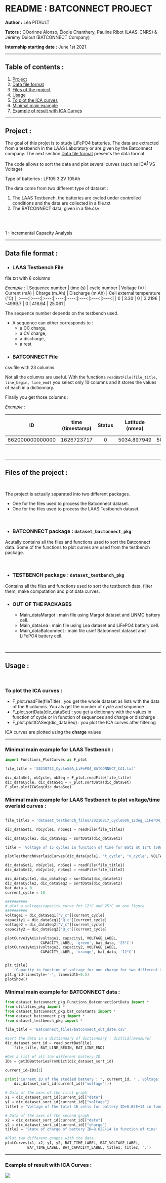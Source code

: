 # README : BATCONNECT PROJECT
**Author :** Léa PITAULT

**Tutors :** COorinne Alonso, Élodie Chanthery, Pauline Ribot (LAAS-CNRS) & Jérémy Dulout (BATCONNECT Company)

**Internship starting date :** June 1st 2021

<hr>


## Table of contents :
1. [Project](#project)
2. [Data file format](#data_file_format)
3. [Files of the project](#files)
4. [Usage](#usage)
5. [To plot the ICA curves](#plot_ica_curves)
6. [Minimal main example](#mini_example)
7. [Example of result with ICA Curves](#ica_curve)

---

## Project : <a name="project"></a>
The goal of this projet is to study LiFePO4 batteries. The data are extracted from a testbench in the LAAS Laboratory or are given by the Batconnect company. The next section [Data file format](#data_file_format) presents the data format. 

The code allows to sort the data and plot several curves (such as ICA<sup>[1](#1)</sup>  VS Voltage)

Type of batteries : LF105 3.2V 105Ah

The data come from two different type of dataset : 

1. The LAAS Testbench, the batteries are cycled under controlled conditions and the data are collected in a file.txt 
2. The BATCONNECT data, given in a file.csv

<br>
<br>


[comment]: <> (FOOTNOTES)

<a name="1">1</a> : Incremental Capacity Analysis


---


## Data file format : <a name="data_file_format"></a>

* ### **LAAS Testbench File**

file.txt with 8 columns

*Example :*
| Sequence number | time (s) | cycle number | Voltage (V) | Current (mA) | Charge (m.Ah)  | Discharge (m.Ah) | Cell external temperature (°C) |
|:----:|:----:|:----:|:----:|:----:|:----:|:----:|:----:|
| 0  | 3.30  | 0 | 3.2196 | -4999.7 | 0 |  416.64 | 25.061 |

The sequence number depends on the testbench used. 
- A sequence can either corresponds to :
    - a CC charge, 
    - a CV charge, 
    - a discharge,
    - a rest.


* ### **BATCONNECT File**

csv.file with 23 columns

Not all the columns are useful. 
With the functions `readBatFile(file_title, line_begin, line_end)` you select only 10 columns and it stores the values of each in a dictionnary.

Finally you get those columns :

*Example :*

| ID | time (timestamp) | Status | Latitude (nmea) | Longitude (nmea) | voltage (V)  | Charge (SOC %) | Current (A) | Minimal temperature (°C) | Maximale temperature (°C)
|:----:|:----:|:----:|:----:|:----:|:----:|:----:|:----:|:----:|:----:|
| 862000000000000 | 1626723717 | 0 | 5034.897949 | 5034.897949 | 54.30 | 100.0 | 0.00 | 30.00 | 31.00



<br>

---

## Files of the project : <a name="files"></a>
<br>

The project is actually separated into two different packages. 
- One for the files used to process the Batconnect dataset.
- One for the files used to process the LAAS Testbench dataset.

<br>

- ### **BATCONNECT package** :  `dataset_bactonnect_pkg`

Acutally contains all the files and functions used to sort the Batconnect data. Some of the functions to plot curves are used from the testbench package.
    
<br>

- ### **TESTBENCH package** : `dataset_testbench_pkg` 

Contains all the files and functions used to sort the testbench data, filter them, make computation and plot data curves.

- ### **OUT OF THE PACKAGES** 

    - Main_dataMargot : main file using Margot dataset and LiNMC battery cell.
    - Main_dataLea : main file using Lea dataset and LiFePO4 battery cell.
    - Main_dataBatconnect : main file usinf Batconnect dataset and LiFePO4 battery cell.


<br>

---

## Usage : <a name="usage"></a>

<br>

### To plot the ICA curves : <a name="plot_ica_curves"></a>
 - F_plot.readFile(fileTitle) : you get the whole dataset as lists with the data of the 8 columns. You als get the number of cycle and sequence
 - F_plot.sortData(dic_dataSet) : you get a dictionary with the values in function of cycle or in function of sequences and charge or discharge
 - F_plot.plotICASeq(dic_dataSeq) : you plot the ICA curves after filtering

ICA curves are plotted using the **charge** values

---
### Minimal main example for LAAS Testbench : <a name="mini_example_testbench"></a>
```python
import Functions_PlotCurves as F_plot

file_title = '20210722_Cycle50A_LiFePO4_BATCONNECT_CA1.txt'

dic_dataSet, nbCycle, nbSeq = F_plot.readFile(file_title)
dic_dataCycle, dic_dataSeq = F_plot.sortData(dic_dataSet)
F_plot.plotICASeq(dic_dataSeq)
```

### Minimal main example for LAAS Testbench to plot voltage/time overlaid curves : <a name="mini_example_testbench_overlaid_voltage_curves"></a>
```python 

file_title2 = 'dataset_testbench_files/20210817_Cycle50A_12deg_LiFePO4_BATCONNECT_bat1_CA1.txt'

dic_dataSet1, nbCycle1, nbSeq1 = readFile(file_title2)

dic_dataCycle1, dic_dataSeq1 = sortData(dic_dataSet1)

title = 'Voltage of 15 cycles in function of time for Bat1 at 12°C (50A/30A)'

plotTestbenchOverlaidCurves(dic_dataCycle1, "t_cycle", "v_cycle", VOLTAGE_LABEL, CAPACITY_LABEL, title, 15)
```

```python
dic_dataSet1, nbCycle1, nbSeq1 = readFile(file_title1)
dic_dataSet2, nbCycle2, nbSeq2 = readFile(file_title2)

dic_dataCycle1, dic_dataSeq1 = sortData(dic_dataSet1)
dic_dataCycle2, dic_dataSeq2 = sortData(dic_dataSet2)
bat_data = 0
current_cycle = 10

##########
# plot a voltage/capacity curve for 12°C and 25°C on one figure
##########
voltage1 = dic_dataSeq1["V_c"][current_cycle]
capacity1 = dic_dataSeq1["Q_c"][current_cycle]
voltage2 = dic_dataSeq2["V_c"][current_cycle]
capacity2 = dic_dataSeq2["Q_c"][current_cycle]

plotCurve1yAxis(voltage1, capacity1, VOLTAGE_LABEL,
                CAPACITY_LABEL, 'green', bat_data, '25°C')
plotCurve1yAxis(voltage2, capacity2, VOLTAGE_LABEL,
                CAPACITY_LABEL, 'orange', bat_data, '12°C')


plt.title(
    'Capacity in function of voltage for one charge for two different temperatures')
plt.grid(linestyle='-', linewidth=0.5)
plotShow()
```

### Minimal main example for BATCONNECT data : <a name="mini_example_batconnect"></a>

```python
from dataset_batconnect_pkg.Functions_BatconnectSortData import *
from utilities_pkg import *
from dataset_batconnect_pkg.bat_constants import *
from dataset_batconnect_pkg import *
from dataset_testbench_pkg import *

file_title = 'Batconnect_files/batconnect_out_date.csv'

#Sort the data in a dictionnary of dictionnary : dict[id][measure]
dic_dataset_sort_id = read_sortBatFile(
    file_title, BAT_LINE_BEGIN, BAT_LINE_END)

#Get a list of all the different battery ID
IDs = getIDBatteriesFromDict(dic_dataset_sort_id)

current_id=IDs[1]

print("Current ID of the studied battery : ", current_id, " ; voltage: ", len(
    dic_dataset_sort_id[current_id]["voltage"]))

# Data of the axes of the first graph
x1 = dic_dataset_sort_id[current_id]["date"]
y1 = dic_dataset_sort_id[current_id]["voltage"]
title1 = 'Voltage of the total 16 cells for battery ID=8.62E+14 in function of time'

# Data of the axes of the second graph
x2 = dic_dataset_sort_id[current_id]["date"]
y2 = dic_dataset_sort_id[current_id]["charge"]
title2 = 'State of charge of battery ID=8.62E+14 in function of time'

#Plot two different graphs with the data
plotCurves(x1, x2, y1, y2, BAT_TIME_LABEL, BAT_VOLTAGE_LABEL,
          BAT_TIME_LABEL, BAT_CAPACITY_LABEL, title1, title2, '.')
```


<hr>

### Example of result with ICA Curves : <a name="ica_curve"></a>

![](Figures/ICA_15Cycles50A_29-07-21.PNG)

